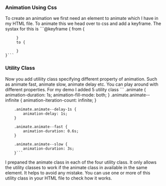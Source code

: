### Animation Using Css
To create an animation we first need an element to animate which I have in my HTML file.
To animate this we head over to css and add a keyframe. The systax for this is 
    ```@keyframe <name of the animation> {
         from {

         }
         to {

         }
    }```

### Utility Class
Now you add utiliity class specifying different property of animation. Such as animate fast, 
animate slow, animate delay etc. You can play around with different properties. For my demo 
I added 5 utility class 
    ``` .animate {
            animation-duration: 1s;
            animation-fill-mode: both;
        }
        .animate.animate--infinite {
            animation-iteration-count: infinite;
        }

        .animate.animate--delay-1s {
            animation-delay: 1s;
        }

        .animate.animate--fast {
            animation-duration: 0.6s;
        }

        .animate.animate--slow {
            animation-duration: 3s;
        }```
I prepaned the animate class in each of the four utility class. It only allows the utility classes to work if the animate class in available in the same element. It helps to avoid any mistake. You can use one or more of this utility class in your HTML file to check how it works. 

